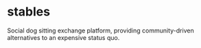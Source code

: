 # stables
Social dog sitting exchange platform, providing community-driven alternatives to an expensive status quo.
